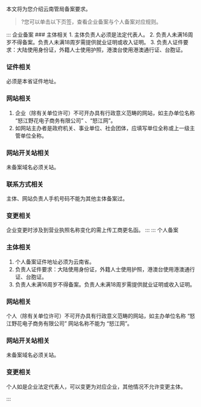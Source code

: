 本文将为您介绍云南管局备案要求。
>?您可以单击以下页签，查看企业备案与个人备案对应规则。

<dx-tabs>
::: 企业备案
### 主体相关
1. 主体负责人必须是法定代表人。
2. 负责人未满16周岁不得备案。负责人未满18周岁需提供就业证明或收入证明。
3. 负责人证件要求：大陆使用身份证，外籍人士使用护照，港澳台使用港澳通行证、台胞证。


### 证件相关
必须是本省证件地址。


### 网站相关
1. 企业（除有关单位许可）不可开办具有行政意义范畴的网站，如主办单位名称 “怒江野花电子商务有限公司” 、“怒江网”。
2. 如网站主办者是政府机关、事业单位、社会团体，应填写单位全称或上一级主管单位全称。

### 网站开关站相关
未备案域名必须关站。

### 联系方式相关
主体、网站负责人手机号码不能为其他主体备案过。

### 变更相关
企业变更时涉及到营业执照名称变化的需上传工商更名函。
:::
::: 个人备案
### 主体相关
1. 个人备案证件地址必须为云南省。
2. 负责人证件要求：大陆使用身份证，外籍人士使用护照，港澳台使用港澳通行证、台胞证。
3. 负责人未满16周岁不得备案。负责人未满18周岁需提供就业证明或收入证明。

### 网站相关
个人（除有关单位许可）不可开办具有行政意义范畴的网站，如主办单位名称 “怒江野花电子商务有限公司” 网站名称不能为 “怒江网”。

### 网站开关站相关
未备案域名必须关站。

### 变更相关
个人如是企业法定代表人，可以变更为对应企业，其他情况不允许变更主体。

:::
</dx-tabs>
